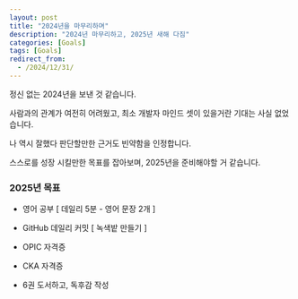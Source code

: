 ```yaml
---
layout: post
title: "2024년을 마무리하며"
description: "2024년 마무리하고, 2025년 새해 다짐"
categories: [Goals]
tags: [Goals]
redirect_from:
  - /2024/12/31/
---
```


정신 없는 2024년을 보낸 것 같습니다.

사람과의 관계가 여전히 어려웠고, 최소 개발자 마인드 셋이 있을거란 기대는 사실 없었습니다.

나 역시 잘했다 판단할만한 근거도 빈약함을 인정합니다.

스스로를 성장 시킬만한 목표를 잡아보며, 2025년을 준비해야할 거 같습니다.

### 2025년 목표

- 영어 공부 [ 데일리 5분 - 영어 문장 2개 ]

- GitHub 데일리 커밋 [ 녹색밭 만들기 ]

- OPIC 자격증

- CKA 자격증

- 6권 도서하고, 독후감 작성

